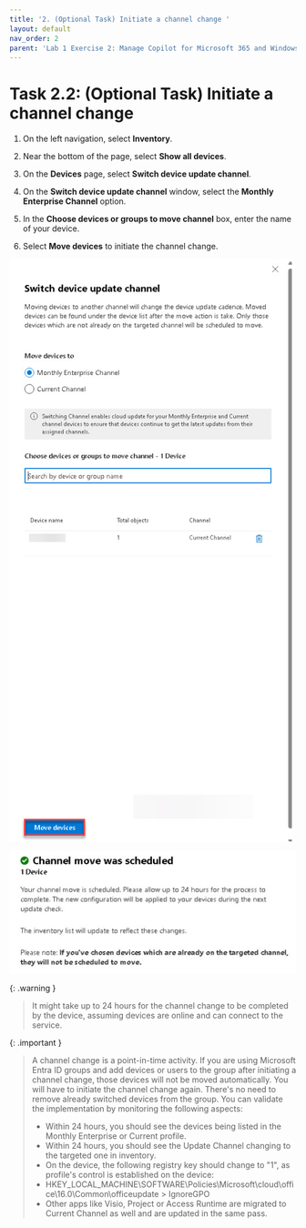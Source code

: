 ```yaml
---
title: '2. (Optional Task) Initiate a channel change '
layout: default
nav_order: 2
parent: 'Lab 1 Exercise 2: Manage Copilot for Microsoft 365 and Windows Copilot'
---
```


# Task 2.2: (Optional Task) Initiate a channel change

1. On the left navigation, select **Inventory**.  

1. Near the bottom of the page, select **Show all devices**. 

1. On the **Devices** page, select **Switch device update channel**. 

1. On the **Switch device update channel** window, select the **Monthly Enterprise Channel** option. 

1. In the **Choose devices or groups to move channel** box, enter the name of your device. 

1. Select **Move devices** to initiate the channel change. 

![16a.jpg](../media/16a.jpg)   

![17a.jpg](../media/17a.jpg) 
 
{: .warning }
> It might take up to 24 hours for the channel change to be completed by the device, assuming devices are online and can connect to the service. 

{: .important }
> A channel change is a point-in-time activity. If you are using Microsoft Entra ID groups and add devices or users to the group after initiating a channel change, those devices will not be moved automatically. You will have to initiate the channel change again. There's no need to remove already switched devices from the group. 
> You can validate the implementation by monitoring the following aspects: 
> - Within 24 hours, you should see the devices being listed in the Monthly Enterprise or Current profile. 
> - Within 24 hours, you should see the Update Channel changing to the targeted one in inventory. 
> - On the device, the following registry key should change to "1", as profile's control is established on the device: 
> - HKEY_LOCAL_MACHINE\SOFTWARE\Policies\Microsoft\cloud\office\16.0\Common\officeupdate > IgnoreGPO 
> - Other apps like Visio, Project or Access Runtime are migrated to Current Channel as well and are updated in the same pass. 
